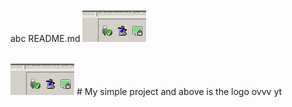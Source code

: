 
abc
README.md
![alt text](https://raw.githubusercontent.com/lukemozz99/repo1/master/img/image02.png)

<br>
<img src="/img/image02.png" alt="My cool logo"/>
# My simple project and above is the logo ovvv yt
